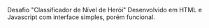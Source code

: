 Desafio "Classificador de Nível de Herói"
Desenvolvido em HTML e Javascript com interface simples, porém funcional.
